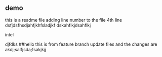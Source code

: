 ## demo 
this is a readme file 
adding line number to the file 
4th line 
dsfjdsfhsdjahfjkhfsladjkf
dskahflkjdsahflkj
<p> intel </p>

djfdks
##hello this is from feature branch update files 
and the changes are 
akdj;salfjsda;fsakjkjj
